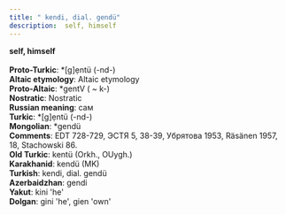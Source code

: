 ```yaml
---
title: " kendi, dial. gendü"
description:  self, himself
---
```

<p data-pagefind-weight="0.5">
<strong> self, himself</strong><br><br>
<strong>Proto-Turkic</strong>:  *[g]ẹntü (-nd-)<br>
<strong>Altaic etymology</strong>:  Altaic etymology<br>
<strong> Proto-Altaic</strong>:  *gentV ( ~ k-)<br>
<strong>Nostratic</strong>:  Nostratic<br>
<strong>Russian meaning</strong>:  сам<br>
<strong>Turkic</strong>:  *[g]ẹntü (-nd-)<br>
<strong>Mongolian</strong>:  *gendü<br>
<strong>Comments</strong>:  EDT 728-729, ЭСТЯ 5, 38-39, Убрятова 1953, Räsänen 1957, 18, Stachowski 86.<br>
<strong>Old Turkic</strong>:  kentü (Orkh., OUygh.)<br>
<strong>Karakhanid</strong>:  kendü (MK)<br>
<strong>Turkish</strong>:  kendi, dial. gendü<br>
<strong>Azerbaidzhan</strong>:  gendi<br>
<strong>Yakut</strong>:  kini 'he'<br>
<strong>Dolgan</strong>:  gini 'he', gien 'own'<br>

</p>
